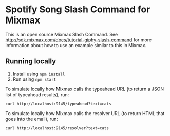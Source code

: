 # Spotify Song Slash Command for Mixmax

This is an open source Mixmax Slash Command. See <http://sdk.mixmax.com/docs/tutorial-giphy-slash-command> for more information about how to use an example similar to this in Mixmax.

## Running locally

1. Install using `npm install`
2. Run using `npm start`

To simulate locally how Mixmax calls the typeahead URL (to return a JSON list of typeahead results), run:

```
curl http://localhost:9145/typeahead?text=cats
```

To simulate locally how Mixmax calls the resolver URL (to return HTML that goes into the email), run:

```
curl http://localhost:9145/resolver?text=cats
```
